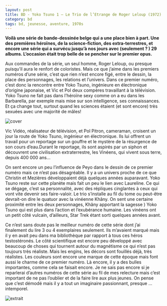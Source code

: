 ```yaml
---
layout: post
title: BD - Yoko Tsuno 1 – Le Trio de l’Etrange de Roger Leloup (1972)
category: bd
tags: bd, jeunesse, aventure, 1970s
---
```


**Voilà une série de bande-dessinée belge qui a une place bien à part. Une des premières héroïnes, de la science-fiction, des extra-terrestres, et encore une série qui a survécu jusqu’à nos jours avec (seulement ? ) 29 albums. L’occasion était trop belle de se pencher sur le premier opus.**

Aux commandes de la série, un seul homme, Roger Leloup, ou presque puisqu’il aura le renfort de coloristes. Mais ce que j’aime dans les premiers numéros d’une série, c’est que rien n’est encore figé, entre le dessin, la place des personnages, les relations et l’univers. Dans ce premier numéro, c’est donc la rencontre entre Yoko Tsuno, ingénieure en électronique d’origine japonaise, et Vic et Pol deux compères travaillant à la télévision. Yoko Tsuno ne fait pas dans l’héroïne sexy comme on a eu dans les Barbarella, par exemple mais mise sur son intelligence, ses connaissances. Et ça change tout, surtout quand les sciences étaient (et sont encore) très sexuées avec une majorité de mâles!

![cover](https://filedn.eu/llqi9IBxlYouGRXYG2xlROb/img/2020/yokotsuno1-1.jpg)

Vic Vidéo, réalisateur de télévision, et Pol Pitron, cameraman, croisent un jour la route de Yoko Tsuno, ingénieur en électronique. Ils lui offrent un travail pour un reportage sur un gouffre et le mystère de la résurgence de son cours d’eau.Durant le reportage, ils sont aspirés par un siphon et découvrent une civilisation extraterrestre, les Vinéens, qui vivent sous terre, depuis 400 000 ans…

On sent encore un peu l’influence de Peyo dans le dessin de ce premier numéro mais ce n’est pas désagréable. Il y a un univers proche de ce que Christin et Mezières développaient déjà quelques années auparavant. Yoko Tsuno reste sur cette planète mais fait un peu le lien avec Laureline. Ce qui se dégage, c’est sa personnalité, avec des répliques cinglantes à ceux qui vont vite devenir ses faire-valoir. Le trio s’installe au fil du tome ou peut-être devrait-on dire le quatuor avec la vinéenne Khâny. On sent une certaine proximité entre les deux personnages, Khâny apportant la sagesse ) Yoko Tsuno qui est plus dans l’action et l’exubérance humaine. Les vinéens ont un petit côté vulcain, d’ailleurs, Star Trek étant sorti quelques années avant.

Ce n’est sans doute pas le meilleur numéro de cette série dont j’ai finalement du lire 3 ou 4 exemplaires seulement. Ils m’avaient marqué mais il y en avait peu dans ma bibliothèque par rapport à tous ces héros testostéronés. Le côté scientifique est encore peu développé avec beaucoup de choses qui tournent autour du magnétisme ce qui n’est pas toujours très réaliste. Mais les engins, les décors sont fouillés déjà, très réalistes. Les couleurs sont encore une marque de cette époque mais font aussi le charme de ce premier numéro. Là encore, il y a des bulles importantes, comme cela se faisait encore. Je ne sais pas encore si je reparlerai d’autres numéros de cette série au fil de mes relecture mais c’est important de ne pas l’oublier et de la faire lire aux plus jeunes. On pense que c’est démodé mais il y a tout un imaginaire passionnant, presque … intemporel.

![extrait](https://filedn.eu/llqi9IBxlYouGRXYG2xlROb/img/2020/yokotsuno1-2.jpg)

